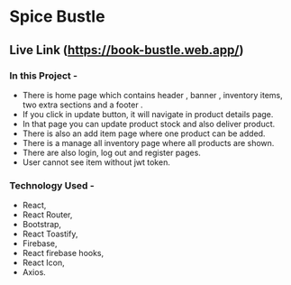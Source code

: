 # Spice Bustle

## Live Link (https://book-bustle.web.app/)


### In this Project -

* There is home page which contains header , banner , inventory items, two extra sections and a footer .
* If you click in update button, it will navigate in product details page.
* In that page you can update product stock and also deliver product.
* There is also an add item page where one product can be added.
* There is a manage all inventory page where all products are shown.
* There are also login, log out and register pages.
* User cannot see item without jwt token.

### Technology Used -

* React,
* React Router,
* Bootstrap,
* React Toastify,
* Firebase,
* React firebase hooks,
* React Icon,
* Axios.